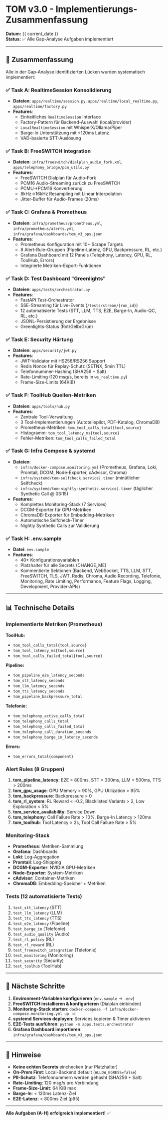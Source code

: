 # TOM v3.0 - Implementierungs-Zusammenfassung

**Datum:** {{ current_date }}  
**Status:** ✅ Alle Gap-Analyse Aufgaben implementiert

---

## 🎯 Zusammenfassung

Alle in der Gap-Analyse identifizierten Lücken wurden systematisch implementiert:

### ✅ Task A: RealtimeSession Konsolidierung
- **Dateien**: `apps/realtime/session.py`, `apps/realtime/local_realtime.py`, `apps/realtime/factory.py`
- **Features**:
  - Einheitliches `RealtimeSession` Interface
  - Factory-Pattern für Backend-Auswahl (local/provider)
  - `LocalRealtimeSession` mit WhisperX/Ollama/Piper
  - Barge-In Unterstützung mit <120ms Latenz
  - VAD-basierte STT-Auslösung

### ✅ Task B: FreeSWITCH Integration
- **Dateien**: `infra/freeswitch/dialplan_audio_fork.xml`, `apps/telephony_bridge/pcm_utils.py`
- **Features**:
  - FreeSWITCH Dialplan für Audio-Fork
  - PCM16 Audio-Streaming zurück zu FreeSWITCH
  - PCMU→PCM16 Konvertierung
  - 8kHz→16kHz Resampling mit Linear Interpolation
  - Jitter-Buffer für Audio-Frames (20ms)

### ✅ Task C: Grafana & Prometheus
- **Dateien**: `infra/prometheus/prometheus.yml`, `infra/prometheus/alerts.yml`, `infra/grafana/dashboards/tom_v3_ops.json`
- **Features**:
  - Prometheus Konfiguration mit 10+ Scrape Targets
  - 8 Alert-Rule-Gruppen (Pipeline-Latenz, GPU, Backpressure, RL, etc.)
  - Grafana Dashboard mit 12 Panels (Telephony, Latency, GPU, RL, ToolHub, Errors)
  - Integrierte Metriken-Export-Funktionen

### ✅ Task D: Test Dashboard "Greenlights"
- **Dateien**: `apps/tests/orchestrator.py`
- **Features**:
  - FastAPI Test-Orchestrator
  - SSE-Streaming für Live-Events (`/tests/stream/{run_id}`)
  - 12 automatisierte Tests (STT, LLM, TTS, E2E, Barge-In, Audio-QC, RL, etc.)
  - JSONL-Persistierung der Ergebnisse
  - Greenlights-Status (Rot/Gelb/Grün)

### ✅ Task E: Security Härtung
- **Dateien**: `apps/security/jwt.py`
- **Features**:
  - JWT-Validator mit HS256/RS256 Support
  - Redis Nonce für Replay-Schutz (SETNX, 5min TTL)
  - Telefonnummer-Hashing (SHA256 + Salt)
  - Rate-Limiting (120 msg/s, bereits in `ws_realtime.py`)
  - Frame-Size-Limits (64KiB)

### ✅ Task F: ToolHub Quellen-Metriken
- **Dateien**: `apps/tools/hub.py`
- **Features**:
  - Zentrale Tool-Verwaltung
  - 3 Tool-Implementierungen (Autoteilepilot, PDF-Katalog, ChromaDB)
  - Prometheus-Metriken: `tom_tool_calls_total{tool,source}`
  - Histogramm: `tom_tool_latency_ms{tool,source}`
  - Fehler-Metriken: `tom_tool_calls_failed_total`

### ✅ Task G: Infra Compose & systemd
- **Dateien**: 
  - `infra/docker-compose.monitoring.yml` (Prometheus, Grafana, Loki, Promtail, DCGM, Node-Exporter, cAdvisor, Chroma)
  - `infra/systemd/tom-selfcheck.service|.timer` (minütlicher Selfcheck)
  - `infra/systemd/tom-nightly-synthetic.service|.timer` (täglicher Synthetic Call @ 03:15)
- **Features**:
  - Komplettes Monitoring-Stack (7 Services)
  - DCGM-Exporter für GPU-Metriken
  - ChromaDB-Exporter für Embedding-Metriken
  - Automatische Selfcheck-Timer
  - Nightly Synthetic Calls zur Validierung

### ✅ Task H: .env.sample
- **Datei**: `env.sample`
- **Features**:
  - 40+ Konfigurationsvariablen
  - Platzhalter für alle Secrets (CHANGE_ME)
  - Kommentierte Sektionen (Backend, WebSocket, TTS, LLM, STT, FreeSWITCH, TLS, JWT, Redis, Chroma, Audio Recording, Telefonie, Monitoring, Rate Limiting, Performance, Feature Flags, Logging, Development, Provider-APIs)

---

## 📊 Technische Details

### Implementierte Metriken (Prometheus)

**ToolHub:**
- `tom_tool_calls_total{tool,source}`
- `tom_tool_latency_ms{tool,source}`
- `tom_tool_calls_failed_total{tool,source}`

**Pipeline:**
- `tom_pipeline_e2e_latency_seconds`
- `tom_stt_latency_seconds`
- `tom_llm_latency_seconds`
- `tom_tts_latency_seconds`
- `tom_pipeline_backpressure_total`

**Telefonie:**
- `tom_telephony_active_calls_total`
- `tom_telephony_calls_total`
- `tom_telephony_calls_failed_total`
- `tom_telephony_call_duration_seconds`
- `tom_telephony_barge_in_latency_seconds`

**Errors:**
- `tom_errors_total{component}`

### Alert Rules (8 Gruppen)

1. **tom_pipeline_latency**: E2E > 800ms, STT > 300ms, LLM > 500ms, TTS > 200ms
2. **tom_gpu_usage**: GPU Memory > 90%, GPU Utilization > 95%
3. **tom_backpressure**: Backpressure > 0
4. **tom_rl_system**: RL Reward < -0.2, Blacklisted Variants > 2, Low Exploration < 5%
5. **tom_service_availability**: Service Down
6. **tom_telephony**: Call Failure Rate > 10%, Barge-In Latency > 120ms
7. **tom_toolhub**: Tool Latency > 2s, Tool Call Failure Rate > 5%

### Monitoring-Stack

- **Prometheus**: Metriken-Sammlung
- **Grafana**: Dashboards
- **Loki**: Log-Aggregation
- **Promtail**: Log-Shipping
- **DCGM-Exporter**: NVIDIA GPU-Metriken
- **Node-Exporter**: System-Metriken
- **cAdvisor**: Container-Metriken
- **ChromaDB**: Embedding-Speicher + Metriken

### Tests (12 automatisierte Tests)

1. `test_stt_latency` (STT)
2. `test_llm_latency` (LLM)
3. `test_tts_latency` (TTS)
4. `test_e2e_latency` (Pipeline)
5. `test_barge_in` (Telefonie)
6. `test_audio_quality` (Audio)
7. `test_rl_policy` (RL)
8. `test_rl_reward` (RL)
9. `test_freeswitch_integration` (Telefonie)
10. `test_monitoring` (Monitoring)
11. `test_security` (Security)
12. `test_toolhub` (ToolHub)

---

## 🚀 Nächste Schritte

1. **Environment-Variablen konfigurieren** (`env.sample` → `.env`)
2. **FreeSWITCH installieren & konfigurieren** (Dialplan einbinden)
3. **Monitoring-Stack starten**: `docker-compose -f infra/docker-compose.monitoring.yml up -d`
4. **systemd Services deployen**: Services kopieren & Timer aktivieren
5. **E2E-Tests ausführen**: `python -m apps.tests.orchestrator`
6. **Grafana Dashboard importieren**: `infra/grafana/dashboards/tom_v3_ops.json`

---

## 📝 Hinweise

- **Keine echten Secrets** einchecken (nur Platzhalter)
- **On-Prem First**: Local-Backend default (`ALLOW_EGRESS=false`)
- **PII-Schutz**: Telefonnummern werden gehasht (SHA256 + Salt)
- **Rate-Limiting**: 120 msg/s pro Verbindung
- **Frame-Size-Limit**: 64 KiB max
- **Barge-In**: < 120ms Latenz-Ziel
- **E2E-Latenz**: < 800ms Ziel (p95)

---

**Alle Aufgaben (A-H) erfolgreich implementiert!** ✅

